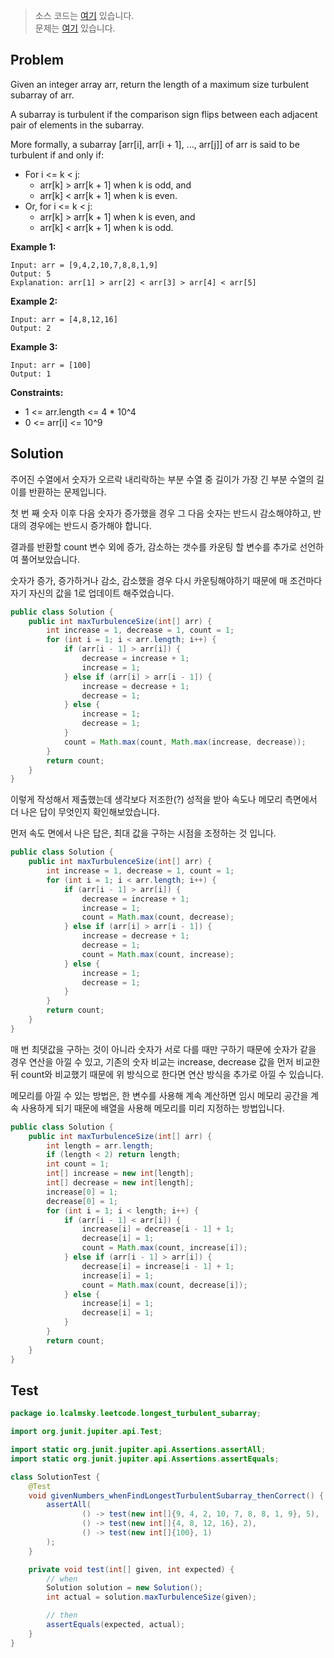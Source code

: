 > 소스 코드는 [여기](https://github.com/lcalmsky/leetcode/blob/master/src/main/java/io/lcalmsky/leetcode/longest_turbulent_subarray/Solution.java) 있습니다.  
> 문제는 [여기](https://leetcode.com/explore/challenge/card/september-leetcoding-challenge-2021/638/week-3-september-15th-september-21st/3976/) 있습니다.

## Problem

Given an integer array arr, return the length of a maximum size turbulent subarray of arr.

A subarray is turbulent if the comparison sign flips between each adjacent pair of elements in the subarray.

More formally, a subarray [arr[i], arr[i + 1], ..., arr[j]] of arr is said to be turbulent if and only if:

* For i <= k < j:
    * arr[k] > arr[k + 1] when k is odd, and
    * arr[k] < arr[k + 1] when k is even.
* Or, for i <= k < j:
    * arr[k] > arr[k + 1] when k is even, and
    * arr[k] < arr[k + 1] when k is odd.

**Example 1:**

```
Input: arr = [9,4,2,10,7,8,8,1,9]
Output: 5
Explanation: arr[1] > arr[2] < arr[3] > arr[4] < arr[5]
```

**Example 2:**

```
Input: arr = [4,8,12,16]
Output: 2
```

**Example 3:**

```
Input: arr = [100]
Output: 1
```

**Constraints:**

* 1 <= arr.length <= 4 * 10^4
* 0 <= arr[i] <= 10^9

## Solution

주어진 수열에서 숫자가 오르락 내리락하는 부분 수열 중 길이가 가장 긴 부분 수열의 길이를 반환하는 문제입니다.

첫 번 째 숫자 이후 다음 숫자가 증가했을 경우 그 다음 숫자는 반드시 감소해야하고, 반대의 경우에는 반드시 증가해야 합니다.

결과를 반환할 count 변수 외에 증가, 감소하는 갯수를 카운팅 할 변수를 추가로 선언하여 풀어보았습니다.

숫자가 증가, 증가하거나 감소, 감소했을 경우 다시 카운팅해야하기 때문에 매 조건마다 자기 자신의 값을 1로 업데이트 해주었습니다.

```java
public class Solution {
    public int maxTurbulenceSize(int[] arr) {
        int increase = 1, decrease = 1, count = 1;
        for (int i = 1; i < arr.length; i++) {
            if (arr[i - 1] > arr[i]) {
                decrease = increase + 1;
                increase = 1;
            } else if (arr[i] > arr[i - 1]) {
                increase = decrease + 1;
                decrease = 1;
            } else {
                increase = 1;
                decrease = 1;
            }
            count = Math.max(count, Math.max(increase, decrease));
        }
        return count;
    }
}
```

이렇게 작성해서 제출했는데 생각보다 저조한(?) 성적을 받아 속도나 메모리 측면에서 더 나은 답이 무엇인지 확인해보았습니다.

먼저 속도 면에서 나은 답은, 최대 값을 구하는 시점을 조정하는 것 입니다.

```java
public class Solution {
    public int maxTurbulenceSize(int[] arr) {
        int increase = 1, decrease = 1, count = 1;
        for (int i = 1; i < arr.length; i++) {
            if (arr[i - 1] > arr[i]) {
                decrease = increase + 1;
                increase = 1;
                count = Math.max(count, decrease);
            } else if (arr[i] > arr[i - 1]) {
                increase = decrease + 1;
                decrease = 1;
                count = Math.max(count, increase);
            } else {
                increase = 1;
                decrease = 1;
            }
        }
        return count;
    }
}
```

매 번 최댓값을 구하는 것이 아니라 숫자가 서로 다를 때만 구하기 때문에 숫자가 같을 경우 연산을 아낄 수 있고, 기존의 숫자 비교는 increase, decrease 값을 먼저 비교한 뒤 count와 비교했기 때문에 위 방식으로 한다면 연산 방식을 추가로 아낄 수 있습니다.

메모리를 아낄 수 있는 방법은, 한 변수를 사용해 계속 계산하면 임시 메모리 공간을 계속 사용하게 되기 때문에 배열을 사용해 메모리를 미리 지정하는 방법입니다.

```java
public class Solution {
    public int maxTurbulenceSize(int[] arr) {
        int length = arr.length;
        if (length < 2) return length;
        int count = 1;
        int[] increase = new int[length];
        int[] decrease = new int[length];
        increase[0] = 1;
        decrease[0] = 1;
        for (int i = 1; i < length; i++) {
            if (arr[i - 1] < arr[i]) {
                increase[i] = decrease[i - 1] + 1;
                decrease[i] = 1;
                count = Math.max(count, increase[i]);
            } else if (arr[i - 1] > arr[i]) {
                decrease[i] = increase[i - 1] + 1;
                increase[i] = 1;
                count = Math.max(count, decrease[i]);
            } else {
                increase[i] = 1;
                decrease[i] = 1;
            }
        }
        return count;
    }
}
```

## Test

```java
package io.lcalmsky.leetcode.longest_turbulent_subarray;

import org.junit.jupiter.api.Test;

import static org.junit.jupiter.api.Assertions.assertAll;
import static org.junit.jupiter.api.Assertions.assertEquals;

class SolutionTest {
    @Test
    void givenNumbers_whenFindLongestTurbulentSubarray_thenCorrect() {
        assertAll(
                () -> test(new int[]{9, 4, 2, 10, 7, 8, 8, 1, 9}, 5),
                () -> test(new int[]{4, 8, 12, 16}, 2),
                () -> test(new int[]{100}, 1)
        );
    }

    private void test(int[] given, int expected) {
        // when
        Solution solution = new Solution();
        int actual = solution.maxTurbulenceSize(given);

        // then
        assertEquals(expected, actual);
    }
}
```